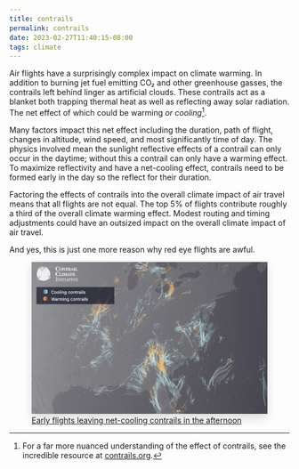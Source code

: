 ```yaml
---
title: contrails
permalink: contrails
date: 2023-02-27T11:40:15-08:00
tags: climate
---
```


Air flights have a surprisingly complex impact on climate warming. In addition
to burning jet fuel emitting CO₂ and other greenhouse gasses, the contrails left
behind linger as artificial clouds. These contrails act as a blanket both
trapping thermal heat as well as reflecting away solar radiation. The net effect
of which could be warming _or cooling_[^1].

Many factors impact this net effect including the duration, path of flight,
changes in altitude, wind speed, and most significantly time of day. The physics
involved mean the sunlight reflective effects of a contrail can only occur in
the daytime; without this a contrail can only have a warming effect. To maximize
reflectivity and have a net-cooling effect, contrails need to be formed early in
the day so the reflect for their duration.

Factoring the effects of contrails into the overall climate impact of air travel
means that all flights are not equal. The top 5% of flights contribute roughly a
third of the overall climate warming effect. Modest routing and timing
adjustments could have an outsized impact on the overall climate impact of air
travel.

And yes, this is just one more reason why red eye flights are awful.

<a href="https://map.contrails.org/">
  <figure>
    <img
      src="../media/b9131a06528b711b.png"
      style="box-shadow: 0 0.5rem 1rem #00000022;"
      alt="map showing cooling and warming flight contrails"
    />
    <figcaption>
      Early flights leaving net-cooling contrails in the afternoon
    </figcaption>
  </figure>
</a>

[^1]:
    For a far more nuanced understanding of the effect of contrails, see the
    incredible resource at [contrails.org](https://map.contrails.org/).
